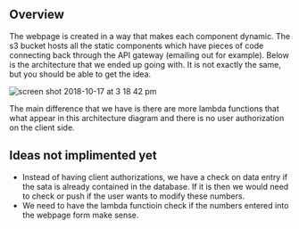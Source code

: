 ## Overview

The webpage is created in a way that makes each component dynamic. The s3 bucket hosts all the static components which have pieces of code connecting back through the API gateway (emailing out for example). Below is the architecture that we ended up going with. It is not exactly the same, but you should be able to get the idea.

![screen shot 2018-10-17 at 3 18 42 pm](https://user-images.githubusercontent.com/20977403/50653142-8edd9080-0f56-11e9-99e0-72beb0a05fca.png)

The main difference that we have is there are more lambda functions that what appear in this architecture diagram and there is no user authorization on the client side.

## Ideas not implimented yet

* Instead of having client authorizations, we have a check on data entry if the sata is already contained in the database. If it is then we would need to check or push if the user wants to modify these numbers.
* We need to have the lambda functioin check if the numbers entered into the webpage form make sense.